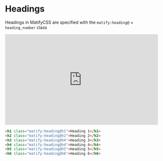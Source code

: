 # Headings
Headings in MatifyCSS are specified with the `matify:heading@` + `heading_number`  class

<iframe height="300" style="width: 100%;" scrolling="no" title="Untitled" src="https://codepen.io/ManuTheCoder/embed/preview/zYELVbO?default-tab=result&editable=true&theme-id=light" frameborder="no" loading="lazy" allowtransparency="true" allowfullscreen="true">
  See the Pen <a href="https://codepen.io/ManuTheCoder/pen/zYELVbO">
  Untitled</a> by ManuTheCoder (<a href="https://codepen.io/ManuTheCoder">@ManuTheCoder</a>)
  on <a href="https://codepen.io">CodePen</a>.
</iframe>

```html
<h1 class="matify:heading@h1">Heading 1</h1>
<h2 class="matify:heading@h2">Heading 2</h2>
<h3 class="matify:heading@h4">Heading 3</h3>
<h4 class="matify:heading@h4">Heading 4</h4>
<h5 class="matify:heading@h5">Heading 5</h5>
<h6 class="matify:heading@h6">Heading 6</h6>
```